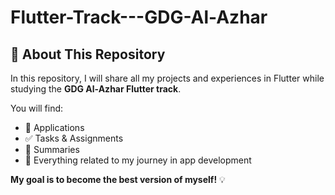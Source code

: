 # Flutter-Track---GDG-Al-Azhar

## 🚀 About This Repository  
In this repository, I will share all my projects and experiences in Flutter while studying the **GDG Al-Azhar Flutter track**.  

You will find:  
- 📱 Applications  
- ✅ Tasks & Assignments  
- 📝 Summaries  
- 🚀 Everything related to my journey in app development  

**My goal is to become the best version of myself!** 💡  
